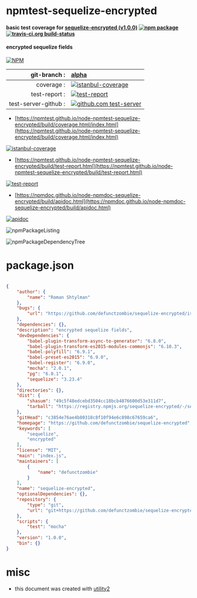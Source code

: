 # npmtest-sequelize-encrypted

#### basic test coverage for  [sequelize-encrypted (v1.0.0)](https://github.com/defunctzombie/sequelize-encrypted)  [![npm package](https://img.shields.io/npm/v/npmtest-sequelize-encrypted.svg?style=flat-square)](https://www.npmjs.org/package/npmtest-sequelize-encrypted) [![travis-ci.org build-status](https://api.travis-ci.org/npmtest/node-npmtest-sequelize-encrypted.svg)](https://travis-ci.org/npmtest/node-npmtest-sequelize-encrypted)

#### encrypted sequelize fields

[![NPM](https://nodei.co/npm/sequelize-encrypted.png?downloads=true&downloadRank=true&stars=true)](https://www.npmjs.com/package/sequelize-encrypted)

| git-branch : | [alpha](https://github.com/npmtest/node-npmtest-sequelize-encrypted/tree/alpha)|
|--:|:--|
| coverage : | [![istanbul-coverage](https://npmtest.github.io/node-npmtest-sequelize-encrypted/build/coverage.badge.svg)](https://npmtest.github.io/node-npmtest-sequelize-encrypted/build/coverage.html/index.html)|
| test-report : | [![test-report](https://npmtest.github.io/node-npmtest-sequelize-encrypted/build/test-report.badge.svg)](https://npmtest.github.io/node-npmtest-sequelize-encrypted/build/test-report.html)|
| test-server-github : | [![github.com test-server](https://npmtest.github.io/node-npmtest-sequelize-encrypted/GitHub-Mark-32px.png)](https://npmtest.github.io/node-npmtest-sequelize-encrypted/build/app/index.html) | | build-artifacts : | [![build-artifacts](https://npmtest.github.io/node-npmtest-sequelize-encrypted/glyphicons_144_folder_open.png)](https://github.com/npmtest/node-npmtest-sequelize-encrypted/tree/gh-pages/build)|

- [https://npmtest.github.io/node-npmtest-sequelize-encrypted/build/coverage.html/index.html](https://npmtest.github.io/node-npmtest-sequelize-encrypted/build/coverage.html/index.html)

[![istanbul-coverage](https://npmtest.github.io/node-npmtest-sequelize-encrypted/build/screenCapture.buildCi.browser.%252Ftmp%252Fbuild%252Fcoverage.lib.html.png)](https://npmtest.github.io/node-npmtest-sequelize-encrypted/build/coverage.html/index.html)

- [https://npmtest.github.io/node-npmtest-sequelize-encrypted/build/test-report.html](https://npmtest.github.io/node-npmtest-sequelize-encrypted/build/test-report.html)

[![test-report](https://npmtest.github.io/node-npmtest-sequelize-encrypted/build/screenCapture.buildCi.browser.%252Ftmp%252Fbuild%252Ftest-report.html.png)](https://npmtest.github.io/node-npmtest-sequelize-encrypted/build/test-report.html)

- [https://npmdoc.github.io/node-npmdoc-sequelize-encrypted/build/apidoc.html](https://npmdoc.github.io/node-npmdoc-sequelize-encrypted/build/apidoc.html)

[![apidoc](https://npmdoc.github.io/node-npmdoc-sequelize-encrypted/build/screenCapture.buildCi.browser.%252Ftmp%252Fbuild%252Fapidoc.html.png)](https://npmdoc.github.io/node-npmdoc-sequelize-encrypted/build/apidoc.html)

![npmPackageListing](https://npmtest.github.io/node-npmtest-sequelize-encrypted/build/screenCapture.npmPackageListing.svg)

![npmPackageDependencyTree](https://npmtest.github.io/node-npmtest-sequelize-encrypted/build/screenCapture.npmPackageDependencyTree.svg)



# package.json

```json

{
    "author": {
        "name": "Roman Shtylman"
    },
    "bugs": {
        "url": "https://github.com/defunctzombie/sequelize-encrypted/issues"
    },
    "dependencies": {},
    "description": "encrypted sequelize fields",
    "devDependencies": {
        "babel-plugin-transform-async-to-generator": "6.8.0",
        "babel-plugin-transform-es2015-modules-commonjs": "6.10.3",
        "babel-polyfill": "6.9.1",
        "babel-preset-es2015": "6.9.0",
        "babel-register": "6.9.0",
        "mocha": "2.0.1",
        "pg": "6.0.1",
        "sequelize": "3.23.4"
    },
    "directories": {},
    "dist": {
        "shasum": "49c5f48edcebd3504cc18bcb4876600d53e311d7",
        "tarball": "https://registry.npmjs.org/sequelize-encrypted/-/sequelize-encrypted-1.0.0.tgz"
    },
    "gitHead": "c3854e76ae4b80318c8f10f94e6c898c67659ca6",
    "homepage": "https://github.com/defunctzombie/sequelize-encrypted",
    "keywords": [
        "sequelize",
        "encrypted"
    ],
    "license": "MIT",
    "main": "index.js",
    "maintainers": [
        {
            "name": "defunctzombie"
        }
    ],
    "name": "sequelize-encrypted",
    "optionalDependencies": {},
    "repository": {
        "type": "git",
        "url": "git+https://github.com/defunctzombie/sequelize-encrypted.git"
    },
    "scripts": {
        "test": "mocha"
    },
    "version": "1.0.0",
    "bin": {}
}
```



# misc
- this document was created with [utility2](https://github.com/kaizhu256/node-utility2)
